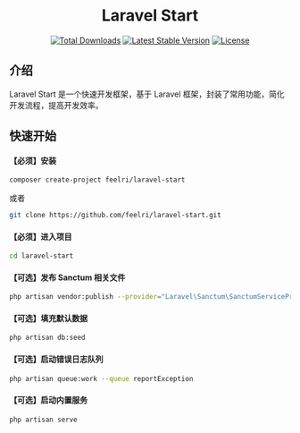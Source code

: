 <h1 align="center">Laravel Start</h1>
<p align="center">
<a href="https://packagist.org/packages/feelri/laravel-start"><img src="https://img.shields.io/packagist/dt/feelri/laravel-start" alt="Total Downloads"></a>
<a href="https://packagist.org/packages/feelri/laravel-start"><img src="https://img.shields.io/packagist/v/feelri/laravel-start" alt="Latest Stable Version"></a>
<a href="https://packagist.org/packages/feelri/laravel-start"><img src="https://img.shields.io/packagist/l/feelri/laravel-start" alt="License"></a>
</p>

## 介绍
Laravel Start 是一个快速开发框架，基于 Laravel 框架，封装了常用功能，简化开发流程，提高开发效率。

## 快速开始
#### 【必须】安装
```bash
composer create-project feelri/laravel-start
```
或者
```bash
git clone https://github.com/feelri/laravel-start.git
```

#### 【必须】进入项目
```bash
cd laravel-start
```

#### 【可选】发布 Sanctum 相关文件
```bash
php artisan vendor:publish --provider="Laravel\Sanctum\SanctumServiceProvider" 
```

#### 【可选】填充默认数据
```bash
php artisan db:seed
```

#### 【可选】启动错误日志队列
```bash
php artisan queue:work --queue reportException
```

#### 【可选】启动内置服务
```bash
php artisan serve
```